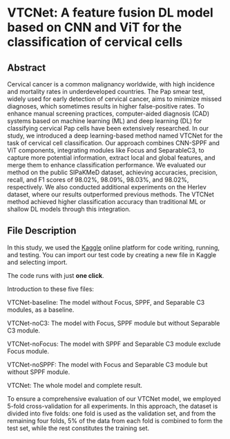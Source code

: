 # VTCNet: A feature fusion DL model based on CNN and ViT for the classification of cervical cells
## Abstract
Cervical cancer is a common malignancy worldwide, with high incidence and mortality rates in underdeveloped countries. The Pap smear test, widely used for early detection of cervical cancer, aims to minimize missed diagnoses, which sometimes results in higher false-positive rates. To enhance manual screening practices, computer-aided diagnosis (CAD) systems based on machine learning (ML) and deep learning (DL) for classifying cervical Pap cells have been extensively researched. In our study, we introduced a deep learning-based method named VTCNet for the task of cervical cell classification. Our approach combines CNN-SPPF and ViT components, integrating modules like Focus and SeparableC3, to capture more potential information, extract local and global features, and merge them to enhance classification performance. We evaluated our method on the public SIPaKMeD dataset, achieving accuracies, precision, recall, and F1 scores of 98.02%, 98.09%, 98.03%, and 98.02%, respectively. We also conducted additional experiments on the Herlev dataset, where our results outperformed previous methods. The VTCNet method achieved higher classification accuracy than traditional ML or shallow DL models through this integration.

## File Description
In this study, we used the [Kaggle](https://www.kaggle.com/) online platform for code writing, running, and testing. You can import our test code by creating a new file in Kaggle and selecting import.

The code runs with just **one click**.

Introduction to these five files:

VTCNet-baseline: The model without Focus, SPPF, and Separable C3 modules, as a baseline.

VTCNet-noC3: The model with Focus, SPPF module but without Separable C3 module.

VTCNet-noFocus: The model with SPPF and Separable C3 module exclude Focus module.

VTCNet-noSPPF: The model with Focus and Separable C3 module but without SPPF module.

VTCNet: The whole model and complete result.

To ensure a comprehensive evaluation of our VTCNet model, we employed 5-fold cross-validation for all experiments. In this approach, the dataset is divided into five folds: one fold is used as the validation set, and from the remaining four folds, 5% of the data from each fold is combined to form the test set, while the rest constitutes the training set.
